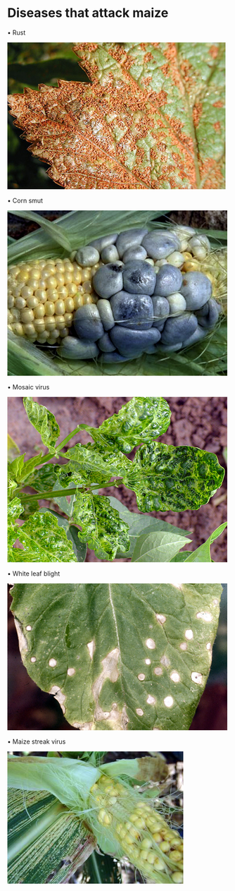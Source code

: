 # Diseases that attack maize

•	Rust

![](https://raw.githubusercontent.com/qknow/images/gh-pages/primary/class-6-science/plant%20rust.jpg)



•	Corn smut

![](https://raw.githubusercontent.com/qknow/images/gh-pages/primary/class-6-science/maize%20smut.jpg)

•	Mosaic virus

![](https://raw.githubusercontent.com/qknow/images/gh-pages/primary/class-6-science/mosaic%20virus.jpg)

•	White leaf blight

![](https://raw.githubusercontent.com/qknow/images/gh-pages/primary/class-6-science/white%20leaf%20blight2.jpg)

•	Maize streak virus

![](https://raw.githubusercontent.com/qknow/images/gh-pages/primary/class-6-science/maize%20streak2.jpg)
